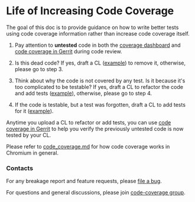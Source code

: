 # Life of Increasing Code Coverage

The goal of this doc is to provide guidance on how to write better tests using
code coverage information rather than increase code coverage itself.

1. Pay attention to **untested** code in both the
[coverage dashboard](https://analysis.chromium.org/p/chromium/coverage) and
[code coverage in Gerrit](code_coverage_in_gerrit.md) during code review.

2. Is this dead code? If yes, draft a CL
([example](https://chromium-review.googlesource.com/c/chromium/src/+/1550769))
to remove it, otherwise, please go to step 3.

3. Think about why the code is not covered by any test. Is it because it's
too complicated to be testable? If yes, draft a CL to refactor the code and add
tests ([example](https://chromium-review.googlesource.com/c/chromium/src/+/1558233)),
otherwise, please go to step 4.

4. If the code is testable, but a test was forgotten, draft a CL to add
tests for it ([example](https://chromium-review.googlesource.com/c/chromium/src/+/1447030)).

Anytime you upload a CL to refactor or add tests, you can use
[code coverage in Gerrit](code_coverage_in_gerrit.md) to help you verify the
previously untested code is now tested by your CL.

Please refer to [code_coverage.md](code_coverage.md) for how code coverage works
in Chromium in general.

### Contacts

For any breakage report and feature requests, please
[file a bug](https://bugs.chromium.org/p/chromium/issues/entry?components=Infra%3ETest%3ECodeCoverage).

For questions and general discussions, please join
[code-coverage group](https://groups.google.com/a/chromium.org/forum/#!forum/code-coverage).
